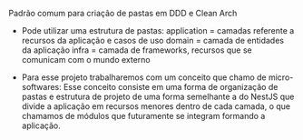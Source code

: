 Padrão comum para criação de pastas em DDD e Clean Arch
* Pode utilizar uma estrutura de pastas:
    application = camadas referente a recursos da aplicação e casos de uso
    domain = camada de entidades da aplicação
    infra = camada de frameworks, recursos que se comunicam com o mundo externo

* Para esse projeto trabalharemos com um conceito que chamo de micro-softwares:
    Esse conceito consiste em uma forma de organização de pastas e estrutura de projeto
    de uma forma semelhante a do NestJS que divide a aplicação em recursos menores dentro de cada
    camada, o que chamamos de módulos que futuramente se integram formando a aplicação.